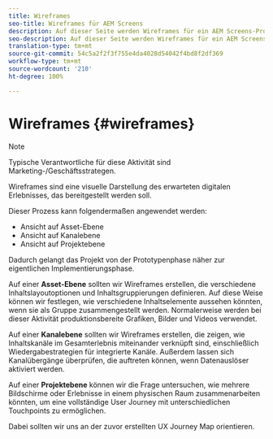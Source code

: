 ```yaml
---
title: Wireframes
seo-title: Wireframes für AEM Screens
description: Auf dieser Seite werden Wireframes für ein AEM Screens-Projekt beschrieben.
seo-description: Auf dieser Seite werden Wireframes für ein AEM Screens-Projekt beschrieben.
translation-type: tm+mt
source-git-commit: 54c5a2f2f3f755e4da4028d54042f4bd8f2df369
workflow-type: tm+mt
source-wordcount: '210'
ht-degree: 100%

---
```



# Wireframes {#wireframes}

>[!NOTE]
>Typische Verantwortliche für diese Aktivität sind Marketing-/Geschäftsstrategen.

Wireframes sind eine visuelle Darstellung des erwarteten digitalen Erlebnisses, das bereitgestellt werden soll.

Dieser Prozess kann folgendermaßen angewendet werden:

* Ansicht auf Asset-Ebene
* Ansicht auf Kanalebene
* Ansicht auf Projektebene

Dadurch gelangt das Projekt von der Prototypenphase näher zur eigentlichen Implementierungsphase.

Auf einer **Asset-Ebene** sollten wir Wireframes erstellen, die verschiedene Inhaltslayoutoptionen und Inhaltsgruppierungen definieren. Auf diese Weise können wir festlegen, wie verschiedene Inhaltselemente aussehen könnten, wenn sie als Gruppe zusammengestellt werden.
Normalerweise werden bei dieser Aktivität produktionsbereite Grafiken, Bilder und Videos verwendet.

Auf einer **Kanalebene** sollten wir Wireframes erstellen, die zeigen, wie Inhaltskanäle im Gesamterlebnis miteinander verknüpft sind, einschließlich Wiedergabestrategien für integrierte Kanäle. Außerdem lassen sich Kanalübergänge überprüfen, die auftreten können, wenn Datenauslöser aktiviert werden.

Auf einer **Projektebene** können wir die Frage untersuchen, wie mehrere Bildschirme oder Erlebnisse in einem physischen Raum zusammenarbeiten könnten, um eine vollständige User Journey mit unterschiedlichen Touchpoints zu ermöglichen.

Dabei sollten wir uns an der zuvor erstellten UX Journey Map orientieren.

